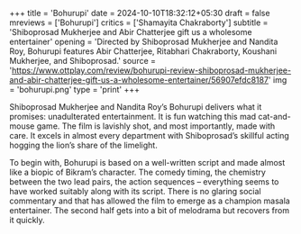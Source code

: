 +++
title = 'Bohurupi'
date = 2024-10-10T18:32:12+05:30
draft = false
mreviews = ['Bohurupi']
critics = ['Shamayita Chakraborty']
subtitle = 'Shiboprosad Mukherjee and Abir Chatterjee gift us a wholesome entertainer'
opening = 'Directed by Shiboprosad Mukherjee and Nandita Roy, Bohurupi features Abir Chatterjee, Ritabhari Chakraborty, Koushani Mukherjee, and Shiboprosad.'
source = 'https://www.ottplay.com/review/bohurupi-review-shiboprosad-mukherjee-and-abir-chatterjee-gift-us-a-wholesome-entertainer/56907efdc8187'
img = 'bohurupi.png'
type = 'print'
+++

Shiboprosad Mukherjee and Nandita Roy’s Bohurupi delivers what it promises: unadulterated entertainment. It is fun watching this mad cat-and-mouse game. The film is lavishly shot, and most importantly, made with care. It excels in almost every department with Shiboprosad’s skillful acting hogging the lion’s share of the limelight.

To begin with, Bohurupi is based on a well-written script and made almost like a biopic of Bikram’s character. The comedy timing, the chemistry between the two lead pairs, the action sequences – everything seems to have worked suitably along with its script. There is no glaring social commentary and that has allowed the film to emerge as a champion masala entertainer. The second half gets into a bit of melodrama but recovers from it quickly.
